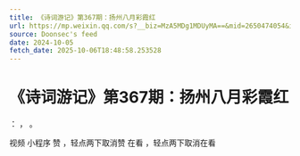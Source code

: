 ```yaml
---
title: 《诗词游记》第367期：扬州八月彩霞红
url: https://mp.weixin.qq.com/s?__biz=MzA5MDg1MDUyMA==&mid=2650474054&idx=3&sn=28328882495ab4b41d5bc0dfbba25e02
source: Doonsec's feed
date: 2024-10-05
fetch_date: 2025-10-06T18:48:58.253528
---
```


# 《诗词游记》第367期：扬州八月彩霞红

：
，
。

视频
小程序
赞
，轻点两下取消赞
在看
，轻点两下取消在看